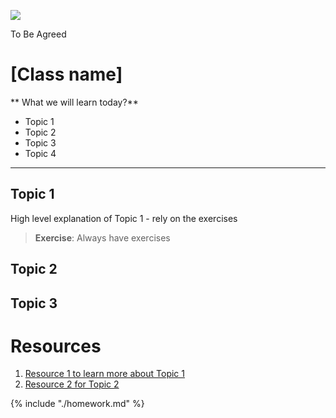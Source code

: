 ![](https://img.shields.io/badge/status-draft-darkred.svg) 

To Be Agreed

# [Class name]
** What we will learn today?**
- Topic 1
- Topic 2
- Topic 3
- Topic 4
---

## Topic 1
High level explanation of Topic 1 - rely on the exercises
> **Exercise**: Always have exercises

## Topic 2
## Topic 3


# Resources
1. [Resource 1 to learn more about Topic 1](https://google.com)
2. [Resource 2 for Topic 2](https://google.com)

{% include "./homework.md" %}
